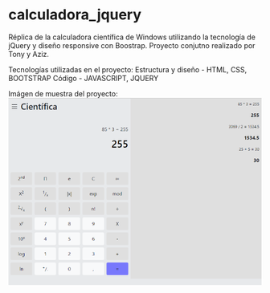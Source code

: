 # calculadora_jquery
Réplica de la calculadora científica de Windows utilizando la tecnología de jQuery y diseño responsive con Boostrap. Proyecto conjutno realizado por Tony y Aziz.

Tecnologías utilizadas en el proyecto:
Estructura y diseño - HTML, CSS, BOOTSTRAP
Código - JAVASCRIPT, JQUERY

Imágen de muestra del proyecto:
<img src="https://github.com/tonyponyy/calculadora_jquery/blob/main/img/calculadora.PNG">
